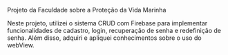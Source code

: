 Projeto da Faculdade sobre a Proteção da Vida Marinha

Neste projeto, utilizei o sistema CRUD com Firebase para implementar funcionalidades de cadastro, login, recuperação de senha e redefinição de senha. Além disso, adquiri e apliquei conhecimentos sobre o uso do webView.

